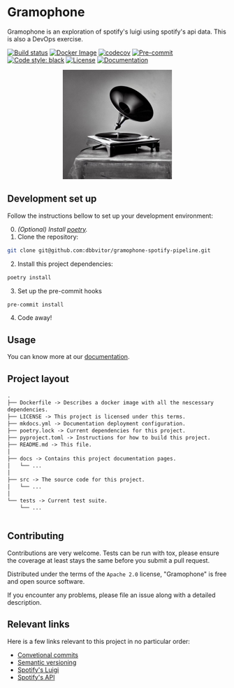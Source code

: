 # Gramophone
Gramophone is an exploration of spotify's luigi using spotify's api data. This is also a DevOps exercise.


[![Build status](https://github.com/dbbvitor/gramophone-spotify-pipeline/actions/workflows/main.yml/badge.svg)](https://github.com/dbbvitor/gramophone-spotify-pipeline/actions/workflows/main.yml)
[![Docker Image](https://img.shields.io/docker/v/dbbvitor/gramophone-spotify-pipeline?label=Docker%20Image)](https://hub.docker.com/repository/docker/dbbvitor/gramophone-spotify-pipeline)
[![codecov](https://codecov.io/gh/dbbvitor/gramophone-spotify-pipeline/branch/main/graph/badge.svg?token=1DYIRMY85A)](https://codecov.io/gh/dbbvitor/gramophone-spotify-pipeline)
[![Pre-commit](https://img.shields.io/badge/pre--commit-enabled-brightgreen?logo=pre-commit&logoColor=white)](https://github.com/dbbvitor/gramophone-spotify-pipeline/blob/main/.pre-commit-config.yaml)
[![Code style: black](https://img.shields.io/badge/code%20style-black-000000.svg)](https://github.com/psf/black)
[![License](https://img.shields.io/github/license/dbbvitor/gramophone-spotify-pipeline?label=license)](https://github.com/dbbvitor/gramophone-spotify-pipeline/blob/main/LICENSE)
[![Documentation](https://img.shields.io/badge/Docs-gh--pages-brightgreen)](https://dbbvitor.github.io/gramophone-spotify-pipeline)
<div style="text-align:center">
<img src="docs/assets/stable_gramophone.jpg" alt="Modern Gramophone pictured as an old picture" width="250">
</div>

## Development set up

Follow the instructions bellow to set up your development environment:

0. _(Optional) Install [poetry](https://python-poetry.org/docs/)._
1. Clone the repository: 
```bash
git clone git@github.com:dbbvitor/gramophone-spotify-pipeline.git
```
2. Install this project dependencies: 
```bash
poetry install
```
3. Set up the pre-commit hooks
```bash
pre-commit install 
```
4. Code away!


## Usage

You can know more at our [documentation](https://dbbvitor.github.io/gramophone-spotify-pipeline/).


## Project layout

```
.
├── Dockerfile -> Describes a docker image with all the nescessary dependencies.
├── LICENSE -> This project is licensed under this terms.
├── mkdocs.yml -> Documentation deployment configuration.
├── poetry.lock -> Current dependencies for this project.
├── pyproject.toml -> Instructions for how to build this project.
├── README.md -> This file.
│
├── docs -> Contains this project documentation pages.
│   └── ...
│
├── src -> The source code for this project.
│   └── ...
│
└── tests -> Current test suite.
    └── ...


```


## Contributing

Contributions are very welcome. Tests can be run with tox, please ensure the coverage at least stays the same before you submit a pull request.

Distributed under the terms of the `Apache 2.0` license, "Gramophone" is free and open source software.


If you encounter any problems, please file an issue along with a detailed description.

## Relevant links

Here is a few links relevant to this project in no particular order:

- [Convetional commits](https://www.conventionalcommits.org)
- [Semantic versioning](https://semver.org/)
- [Spotify's Luigi](https://github.com/spotify/luigi)
- [Spotify's API](https://developer.spotify.com/documentation/)